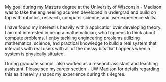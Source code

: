 My goal during my Masters degree at the University of Wisconsin - Madison was to take the engineering acumen developed in undergrad and build on top with robotics, research, computer science, and user experience skills.

I have found my interest is heavily within application over developing theory. I am not interested in being a mathematician, who happens to think about compute problems. I enjoy tackling engineering problems utilizing mathematics, science, and practical knowledge to build a real system that interacts with real users with all of the messy bits that happens when a system is physically situated.

During graduate school I also worked as a research assistant and teaching assistant. Please see my career section - UW Madison for details regarding this as it heavily shaped my experience during this degree.